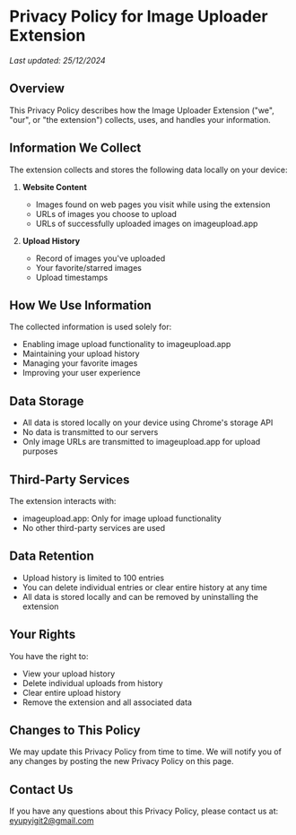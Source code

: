 # Privacy Policy for Image Uploader Extension

*Last updated: 25/12/2024*

## Overview
This Privacy Policy describes how the Image Uploader Extension ("we", "our", or "the extension") collects, uses, and handles your information.

## Information We Collect
The extension collects and stores the following data locally on your device:

1. **Website Content**
   - Images found on web pages you visit while using the extension
   - URLs of images you choose to upload
   - URLs of successfully uploaded images on imageupload.app

2. **Upload History**
   - Record of images you've uploaded
   - Your favorite/starred images
   - Upload timestamps

## How We Use Information
The collected information is used solely for:
- Enabling image upload functionality to imageupload.app
- Maintaining your upload history
- Managing your favorite images
- Improving your user experience

## Data Storage
- All data is stored locally on your device using Chrome's storage API
- No data is transmitted to our servers
- Only image URLs are transmitted to imageupload.app for upload purposes

## Third-Party Services
The extension interacts with:
- imageupload.app: Only for image upload functionality
- No other third-party services are used

## Data Retention
- Upload history is limited to 100 entries
- You can delete individual entries or clear entire history at any time
- All data is stored locally and can be removed by uninstalling the extension

## Your Rights
You have the right to:
- View your upload history
- Delete individual uploads from history
- Clear entire upload history
- Remove the extension and all associated data

## Changes to This Policy
We may update this Privacy Policy from time to time. We will notify you of any changes by posting the new Privacy Policy on this page.

## Contact Us
If you have any questions about this Privacy Policy, please contact us at:
eyupyigit2@gmail.com
